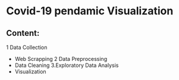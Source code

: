 # Covid-19 pendamic Visualization

## Content:

1 Data Collection
* Web Scrapping
2 Data Preprocessing
* Data Cleaning
3.Exploratory Data Analysis
* Visualization
